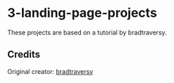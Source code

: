 # 3-landing-page-projects

These projects are based on a tutorial by bradtraversy.

## Credits

Original creator: [bradtraversy](https://github.com/bradtraversy)
